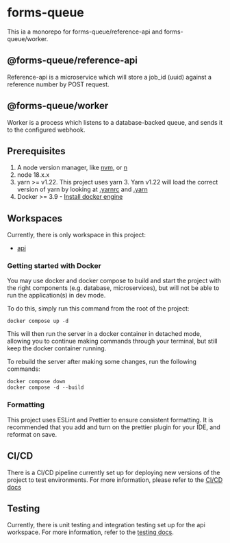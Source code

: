 # forms-queue
This ia a monorepo for forms-queue/reference-api and forms-queue/worker. 

## @forms-queue/reference-api

Reference-api is a microservice which will store a job_id (uuid) against a reference number by POST request. 

## @forms-queue/worker

Worker is a process which listens to a database-backed queue, and sends it to the configured webhook. 


## Prerequisites
1. A node version manager, like [nvm](https://formulae.brew.sh/formula/nvm), or [n](https://github.com/tj/n)
2. node 18.x.x
3. yarn >= v1.22. This project uses yarn 3. Yarn v1.22 will load the correct version of yarn by looking at [.yarnrc](./.yarnrc.yml) and [.yarn](./yarn)
4. Docker >= 3.9 - [Install docker engine](https://docs.docker.com/engine/install/)


## Workspaces
Currently, there is only workspace in this project:

* [api](./api/README.md)

### Getting started with Docker
You may use docker and docker compose to build and start the project with the right components (e.g. database, microservices), but will not be able to run the application(s) in dev mode.

To do this, simply run this command from the root of the project:
```
docker compose up -d
```

This will then run the server in a docker container in detached mode, allowing you to continue making commands through your terminal, but still keep the docker container running.

To rebuild the server after making some changes, run the following commands:

```
docker compose down
docker compose -d --build
```

### Formatting
This project uses ESLint and Prettier to ensure consistent formatting. It is recommended that you add and turn on the prettier plugin for your IDE, and reformat on save.


## CI/CD
There is a CI/CD pipeline currently set up for deploying new versions of the project to test environments. For more information, please refer to the [CI/CD docs](https://github.com/UKForeignOffice/notarial-api/blob/main/docs/ci.md)

## Testing
Currently, there is unit testing and integration testing set up for the api workspace. For more information, refer to the [testing docs](./docs/testing.md).

